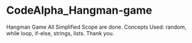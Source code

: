 # CodeAlpha_Hangman-game
Hangman Game
All Simplified Scope are done.
Concepts Used: random, while loop, if-else, strings, lists.
Thank you.
